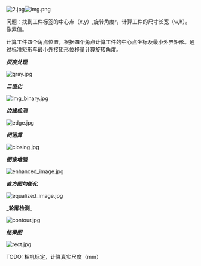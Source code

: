 ![2.jpg](img%2F2.jpg)![img.png](img.png)

问题：找到工件标签的中心点（x,y）,旋转角度r，计算工件的尺寸长宽（w,h）。像素值。

计算工件四个角点位置，根据四个角点计算工件的中心点坐标及最小外界矩形。通过标准矩形与最小外接矩形位移量计算旋转角度。

**_灰度处理_**

![gray.jpg](result%2F2%2Fgray.jpg)

**_二值化_**

![img_binary.jpg](result%2F2%2Fimg_binary.jpg)

**_边缘检测_**

![edge.jpg](result%2F2%2Fedge.jpg)

**_闭运算_**

![closing.jpg](result%2F2%2Fclosing.jpg)

**_图像增强_**

![enhanced_image.jpg](result%2F2%2Fenhanced_image.jpg)

**_直方图均衡化_**

![equalized_image.jpg](result%2F2%2Fequalized_image.jpg)

**_轮廓检测**_

![contour.jpg](result%2F2%2Fcontour.jpg)

**_结果图_**

![rect.jpg](result%2F2%2Frect.jpg)

TODO:
相机标定，计算真实尺度（mm）